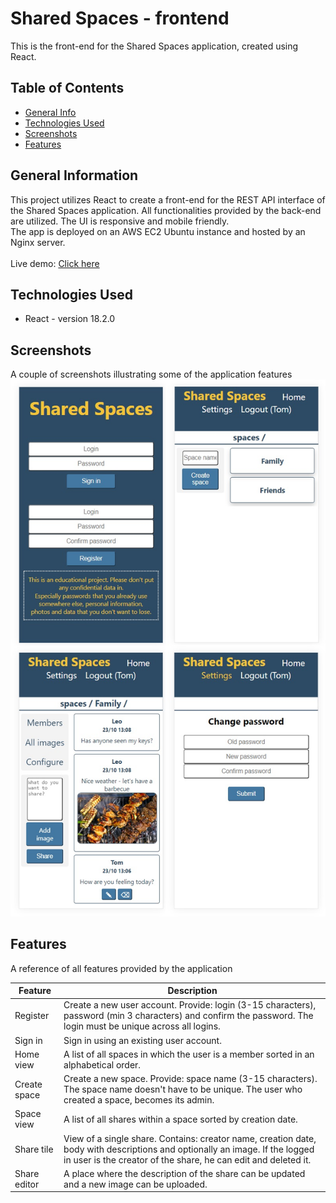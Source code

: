 # Shared Spaces - frontend
This is the front-end for the Shared Spaces application, created using React.
<br/>


## Table of Contents
* [General Info](#general-information)
* [Technologies Used](#technologies-used)
* [Screenshots](#screenshots)
* [Features](#features)


## General Information
This project utilizes React to create a front-end for the REST API interface of the Shared Spaces application.
All functionalities provided by the back-end are utilized. The UI is responsive and mobile friendly.<br/>
The app is deployed on an AWS EC2 Ubuntu instance and hosted by an Nginx server.<br/><br/>
Live demo: [Click here](http://ec2-54-146-229-245.compute-1.amazonaws.com/)


## Technologies Used
- React - version 18.2.0


## Screenshots
A couple of screenshots illustrating some of the application features
<br/>
![screenshot](./screenshots/screenshots.jpg)


## Features
A reference of all features provided by the application 

|Feature        |Description |
| ------------- | ---------- |
|Register       |Create a new user account. Provide: login (3-15 characters), password (min 3 characters) and confirm the password. The login must be unique across all logins. |
|Sign in        |Sign in using an existing user account. |
|Home view      |A list of all spaces in which the user is a member sorted in an alphabetical order. |
|Create space   |Create a new space. Provide: space name (3-15 characters). The space name doesn't have to be unique. The user who created a space, becomes its admin. |
|Space view     |A list of all shares within a space sorted by creation date.|
|Share tile     |View of a single share. Contains: creator name, creation date, body with descriptions and optionally an image. If the logged in user is the creator of the share, he can edit and deleted it. | 
|Share editor   |A place where the description of the share can be updated and a new image can be uploaded. |


